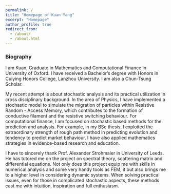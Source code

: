 ```yaml
---
permalink: /
title: "Homepage of Kuan Yang"
excerpt: "Homepage"
author_profile: true
redirect_from: 
  - /about/
  - /about.html
---
```


### Biography
I am Kuan, Graduate in Mathematics and Computational Finance in University of Oxford. I have received a Bachelor’s degree with Honors in Cuiying Honors College, Lanzhou University. I am also a Chun-Tsung Scholar.

My recent attempt is about stochastic analysis and its practical utilization in cross disciplinary background. In the area of Physics, I have implemented a stochastic model to simulate the migration of particles within Resistive Random - Access Memory, which contributes to the formation of conductive filament and the resistive switching behaviour. For computational finance, I am focused on stochastic based methods for the prediction and analysis. For example, in my BSc thesis, I exploited the extraordinary strength of rough path method in predicting evolution and tendency to predict market behaviour. I have also applied mathematics strategies in evidence-based research and education.

I have to sincerely thank Prof. Alexander Strohmaier in University of Leeds. He has tutored me on the project on spectral theory, scattering matrix and differential equations. Not only does this project equip me with skills in numerical analysis and some very handy tools as FEM, it but also brings me to a higher level in considering dynamic systems. When solving practical issues, even for those in complicated stochastic aspects, these methods cast me with intuition, inspiration and full enthusiasm.



<script type="text/javascript" id="clustrmaps" src="//clustrmaps.com/map_v2.js?d=-0m5H0yFZZ6l-AOmOBX7KWj0kEM2mYkZrczUAuYkWeY&cl=ffffff&w=a"></script>
